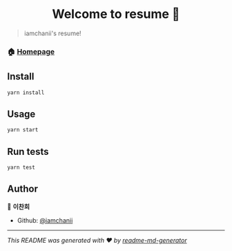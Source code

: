 <h1 align="center">Welcome to resume 👋</h1>
<p>
</p>

> iamchanii&#39;s resume!

### 🏠 [Homepage](https://resume.imch.dev)

## Install

```sh
yarn install
```

## Usage

```sh
yarn start
```

## Run tests

```sh
yarn test
```

## Author

👤 **이찬희**

* Github: [@iamchanii](https://github.com/iamchanii)

***
_This README was generated with ❤️ by [readme-md-generator](https://github.com/kefranabg/readme-md-generator)_
